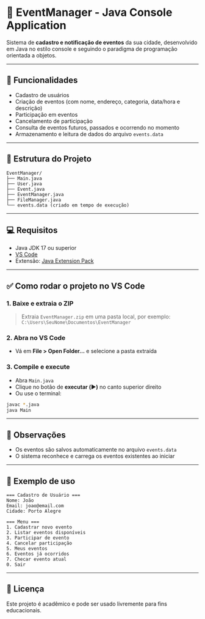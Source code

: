# 📍 EventManager - Java Console Application

Sistema de **cadastro e notificação de eventos** da sua cidade, desenvolvido em Java no estilo console e seguindo o paradigma de programação orientada a objetos.

---

## 🚀 Funcionalidades

- Cadastro de usuários
- Criação de eventos (com nome, endereço, categoria, data/hora e descrição)
- Participação em eventos
- Cancelamento de participação
- Consulta de eventos futuros, passados e ocorrendo no momento
- Armazenamento e leitura de dados do arquivo `events.data`

---

## 🧱 Estrutura do Projeto

```
EventManager/
├── Main.java
├── User.java
├── Event.java
├── EventManager.java
├── FileManager.java
└── events.data (criado em tempo de execução)
```

---

## 💻 Requisitos

- Java JDK 17 ou superior
- [VS Code](https://code.visualstudio.com/)
- Extensão: [Java Extension Pack](https://marketplace.visualstudio.com/items?itemName=vscjava.vscode-java-pack)

---

## ✅ Como rodar o projeto no VS Code

### 1. Baixe e extraia o ZIP

> Extraia `EventManager.zip` em uma pasta local, por exemplo:
> `C:\Users\SeuNome\Documentos\EventManager`

### 2. Abra no VS Code

- Vá em **File > Open Folder...** e selecione a pasta extraída

### 3. Compile e execute

- Abra `Main.java`
- Clique no botão de **executar (▶️)** no canto superior direito
- Ou use o terminal:

```bash
javac *.java
java Main
```

---

## 📝 Observações

- Os eventos são salvos automaticamente no arquivo `events.data`
- O sistema reconhece e carrega os eventos existentes ao iniciar

---

## 📘 Exemplo de uso

```
=== Cadastro de Usuário ===
Nome: João
Email: joao@email.com
Cidade: Porto Alegre

=== Menu ===
1. Cadastrar novo evento
2. Listar eventos disponíveis
3. Participar de evento
4. Cancelar participação
5. Meus eventos
6. Eventos já ocorridos
7. Checar evento atual
0. Sair
```

---

## 📄 Licença

Este projeto é acadêmico e pode ser usado livremente para fins educacionais.